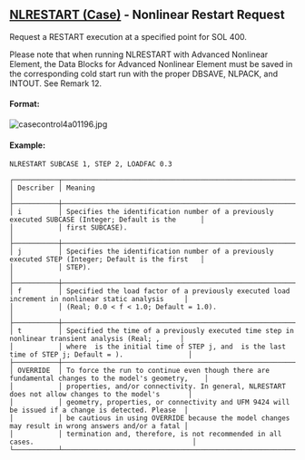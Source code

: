## [NLRESTART (Case)](https://nexus.hexagon.com/documentationcenter/bundle/MSC_Nastran_2022.4/page/Nastran_Combined_Book/qrg/casecontrol4a/TOC.NLRESTART.Case.xhtml) - Nonlinear Restart Request

Request a RESTART execution at a specified point for SOL 400.

Please note that when running NLRESTART with Advanced Nonlinear Element, the Data Blocks for Advanced Nonlinear Element must be saved in the corresponding cold start run with the proper DBSAVE, NLPACK, and INTOUT. See Remark  12.

#### Format:

![casecontrol4a01196.jpg](https://help-be.hexagonmi.com/bundle/MSC_Nastran_2022.4/page/Nastran_Combined_Book/qrg/casecontrol4a/../../../assets/casecontrol4a01196.jpg?_LANG=enus)  

#### Example:

```nastran
NLRESTART SUBCASE 1, STEP 2, LOADFAC 0.3
```

```text
┌───────────┬────────────────────────────────────────────────────────────────────────────────────────────────────┐
│ Describer │ Meaning                                                                                            │
├───────────┼────────────────────────────────────────────────────────────────────────────────────────────────────┤
│ i         │ Specifies the identification number of a previously executed SUBCASE (Integer; Default is the      │
│           │ first SUBCASE).                                                                                    │
├───────────┼────────────────────────────────────────────────────────────────────────────────────────────────────┤
│ j         │ Specifies the identification number of a previously executed STEP (Integer; Default is the first   │
│           │ STEP).                                                                                             │
├───────────┼────────────────────────────────────────────────────────────────────────────────────────────────────┤
│ f         │ Specified the load factor of a previously executed load increment in nonlinear static analysis     │
│           │ (Real; 0.0 < f < 1.0; Default = 1.0).                                                              │
├───────────┼────────────────────────────────────────────────────────────────────────────────────────────────────┤
│ t         │ Specified the time of a previously executed time step in nonlinear transient analysis (Real; ,     │
│           │ where  is the initial time of STEP j, and  is the last time of STEP j; Default = ).                │
├───────────┼────────────────────────────────────────────────────────────────────────────────────────────────────┤
│ OVERRIDE  │ To force the run to continue even though there are fundamental changes to the model's geometry,    │
│           │ properties, and/or connectivity. In general, NLRESTART does not allow changes to the model's       │
│           │ geometry, properties, or connectivity and UFM 9424 will be issued if a change is detected. Please  │
│           │ be cautious in using OVERRIDE because the model changes may result in wrong answers and/or a fatal │
│           │ termination and, therefore, is not recommended in all cases.                                       │
└───────────┴────────────────────────────────────────────────────────────────────────────────────────────────────┘
```

